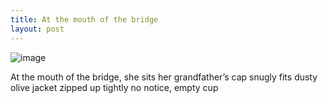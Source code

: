 ```yaml
---
title: At the mouth of the bridge
layout: post
---
```

![image](/assets/images/mouth_bridge.jpeg)

At the mouth of the bridge, she sits
her grandfather’s cap snugly fits
dusty olive jacket zipped up tightly
no notice, empty cup